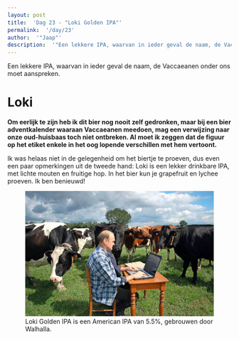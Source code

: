 ```yaml
---
layout: post
title:  'Dag 23 - "Loki Golden IPA"'
permalink:  '/day/23'
author:  '"Jaap"'
description:  '"Een lekkere IPA, waarvan in ieder geval de naam, de Vaccaeanen onder ons moet aanspreken."'
---
```

<p class='intro'><span class='dropcap'>E</span>en lekkere IPA, waarvan in ieder geval de naam, de Vaccaeanen onder ons moet aanspreken.</p>

# Loki
**Om eerlijk te zijn heb ik dit bier nog nooit zelf gedronken, maar bij een bier adventkalender waaraan Vaccaeanen meedoen, mag een verwijzing naar onze oud-huisbaas toch niet ontbreken. Al moet ik zeggen dat de figuur op het etiket enkele in het oog lopende verschillen met hem vertoont.** 

Ik was helaas niet in de gelegenheid om het biertje te proeven, dus even een paar opmerkingen uit de tweede hand: Loki is een lekker drinkbare IPA, met lichte mouten en fruitige hop. In het bier kun je grapefruit en lychee proeven. Ik ben benieuwd!

<figure><img src='/assets/img/day_23.jpg' alt=''/> <figcaption>Loki Golden IPA is een American IPA van 5.5%, gebrouwen door Walhalla.</figcaption></figure>

